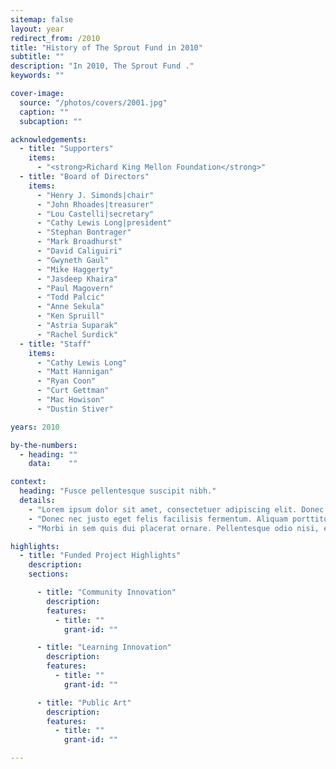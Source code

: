```yaml
---
sitemap: false
layout: year
redirect_from: /2010
title: "History of The Sprout Fund in 2010"
subtitle: ""
description: "In 2010, The Sprout Fund ."
keywords: ""

cover-image:
  source: "/photos/covers/2001.jpg"
  caption: ""
  subcaption: ""

acknowledgements:
  - title: "Supporters"
    items:
      - "<strong>Richard King Mellon Foundation</strong>"
  - title: "Board of Directors"
    items:
      - "Henry J. Simonds|chair"
      - "John Rhoades|treasurer"
      - "Lou Castelli|secretary"
      - "Cathy Lewis Long|president"
      - "Stephan Bontrager"
      - "Mark Broadhurst"
      - "David Caliguiri"
      - "Gwyneth Gaul"
      - "Mike Haggerty"
      - "Jasdeep Khaira"
      - "Paul Magovern"
      - "Todd Palcic"
      - "Anne Sekula"
      - "Ken Spruill"
      - "Astria Suparak"
      - "Rachel Surdick"
  - title: "Staff"
    items:
      - "Cathy Lewis Long"
      - "Matt Hannigan"
      - "Ryan Coon"
      - "Curt Gettman"
      - "Mac Howison"
      - "Dustin Stiver"

years: 2010

by-the-numbers:
  - heading: ""
    data:    ""

context:
  heading: "Fusce pellentesque suscipit nibh."
  details:
    - "Lorem ipsum dolor sit amet, consectetuer adipiscing elit. Donec odio. Quisque volutpat mattis eros. Nullam malesuada erat ut turpis. Suspendisse urna nibh, viverra non, semper suscipit, posuere a, pede."
    - "Donec nec justo eget felis facilisis fermentum. Aliquam porttitor mauris sit amet orci. Aenean dignissim pellentesque felis."
    - "Morbi in sem quis dui placerat ornare. Pellentesque odio nisi, euismod in, pharetra a, ultricies in, diam. Sed arcu. Cras consequat."

highlights:
  - title: "Funded Project Highlights"
    description:
    sections:

      - title: "Community Innovation"
        description:
        features:
          - title: ""
            grant-id: ""

      - title: "Learning Innovation"
        description:
        features:
          - title: ""
            grant-id: ""

      - title: "Public Art"
        description:
        features:
          - title: ""
            grant-id: ""

---
```

